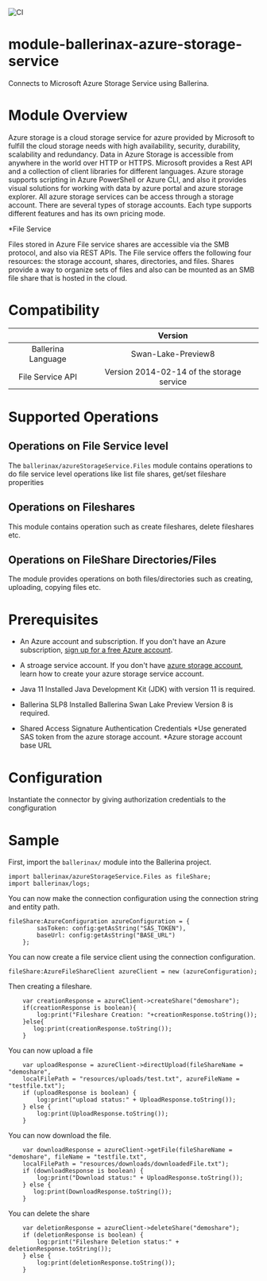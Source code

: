 ![CI](https://github.com/SanduDS/module-ballerinax-azure-storage-service/workflows/CI/badge.svg)
# module-ballerinax-azure-storage-service
Connects to Microsoft Azure Storage Service using Ballerina.

# Module Overview
Azure storage is a cloud storage service for azure provided by Microsoft to fulfill the cloud storage needs with high availability, security, durability, scalability and redundancy. Data in Azure Storage is accessible from anywhere in the world over HTTP or HTTPS. Microsoft provides a Rest API and a collection of client libraries for different languages. Azure storage supports scripting in Azure PowerShell or Azure CLI, and also it provides visual solutions for working with data  by azure portal and azure storage explorer. All azure storage services can be access through a storage account. There are several types of storage accounts. Each type supports different features and has its own pricing mode.

*File Service

Files stored in Azure File service shares are accessible via the SMB protocol, and also via REST APIs. The File service offers the following four resources: the storage account, shares, directories, and files. Shares provide a way to organize sets of files and also can be mounted as an SMB file share that is hosted in the cloud.

# Compatibility
|                     |    Version                                  |
|:-------------------:|:-------------------------------------------:|
| Ballerina Language  | Swan-Lake-Preview8                          |
| File Service  API   | Version 2014-02-14 of the storage service  |

# Supported Operations

## Operations on File Service level
The `ballerinax/azureStorageService.Files` module contains operations to do file service level operations like list file shares, get/set fileshare properities

## Operations on Fileshares
This module contains operation such as create fileshares, delete fileshares etc. 

## Operations on FileShare Directories/Files
The module provides operations on both files/directories such as creating, uploading, copying files etc.

# Prerequisites

* An Azure account and subscription.
If you don't have an Azure subscription, [sign up for a free Azure account](https://azure.microsoft.com/free/).

* A stroage service account.
If you don't have [azure storage account](https://docs.microsoft.com/en-us/azure/storage/common/storage-account-create?tabs=azure-portal), 
  learn how to create your azure storage service account.

* Java 11 Installed
Java Development Kit (JDK) with version 11 is required.

* Ballerina SLP8 Installed
Ballerina Swan Lake Preview Version 8 is required.

* Shared Access Signature Authentication Credentials
    *Use generated SAS token from the azure storage account. 
    *Azure storage account base URL

# Configuration
Instantiate the connector by giving authorization credentials to the congfiguration

# Sample
First, import the `ballerinax/` module into the Ballerina project.
```ballerina
import ballerinax/azureStorageService.Files as fileShare;
import ballerinax/logs;
```

You can now make the connection configuration using the connection string and entity path.
```ballerina
fileShare:AzureConfiguration azureConfiguration = {
        sasToken: config:getAsString("SAS_TOKEN"),
        baseUrl: config:getAsString("BASE_URL")
    };
```

You can now create a file service client using the connection configuration.
```ballerina
fileShare:AzureFileShareClient azureClient = new (azureConfiguration);
```
Then creating a fileshare.
```ballerina
    var creationResponse = azureClient->createShare("demoshare");
    if(creationResponse is boolean){
        log:print("Fileshare Creation: "+creationResponse.toString());
    }else{
       log:print(creationResponse.toString()); 
    }
```

You can now upload a file
```ballerina
    var uploadResponse = azureClient->directUpload(fileShareName = "demoshare", 
    localFilePath = "resources/uploads/test.txt", azureFileName = "testfile.txt");
    if (uploadResponse is boolean) {
        log:print("upload status:" + UploadResponse.toString());
    } else {
        log:print(UploadResponse.toString()); 
    }
```

You can now download the file.
```ballerina
    var downloadResponse = azureClient->getFile(fileShareName = "demoshare", fileName = "testfile.txt",
    localFilePath = "resources/downloads/downloadedFile.txt");
    if (downloadResponse is boolean) {
        log:print("Download status:" + UploadResponse.toString());
    } else {
       log:print(DownloadResponse.toString());
    }
```

You can delete the share
```ballerina
    var deletionResponse = azureClient->deleteShare("demoshare");
    if (deletionResponse is boolean) {
        log:print("Fileshare Deletion status:" + deletionResponse.toString());
    } else {
        log:print(deletionResponse.toString()); 
    }
```
